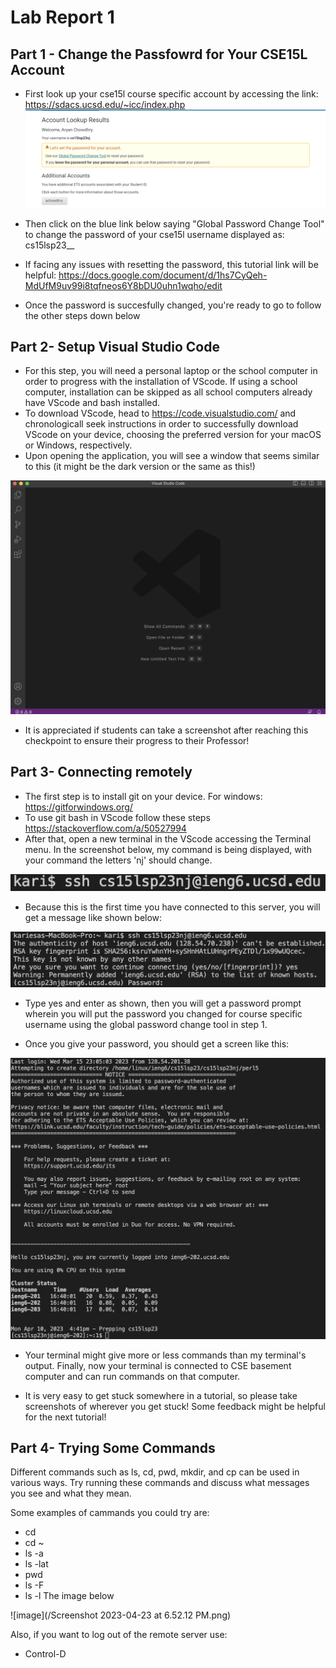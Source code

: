 # **Lab Report 1**
## Part 1 - Change the Passfowrd for Your CSE15L Account
* First look up your cse15l course specific account by accessing the link: https://sdacs.ucsd.edu/~icc/index.php
![image](/cse15lblog1.png)
* Then click on the blue link below saying "Global Password Change Tool" to change the password of your cse15l username displayed as: cs15lsp23__

* If facing any issues with resetting the password, this tutorial link will be helpful: https://docs.google.com/document/d/1hs7CyQeh-MdUfM9uv99i8tqfneos6Y8bDU0uhn1wqho/edit
* Once the password is succesfully changed, you're ready to go to follow the other steps down below

## Part 2- Setup Visual Studio Code
* For this step, you will need a personal laptop or the school computer in order to progress with the installation of VScode. If using a school computer, installation can be skipped as all school computers already have VScode and bash installed. 
* To download VScode, head to https://code.visualstudio.com/ and chronologicall seek instructions in order to successfully download VScode on your device, choosing the preferred version for your macOS or Windows, respectively.
* Upon opening the application, you will see a window that seems similar to this (it might be the dark version or the same as this!)

![image](/cse121.png)

* It is appreciated if students can take a screenshot after reaching this checkpoint to ensure their progress to their Professor!

## Part 3- Connecting remotely
* The first step is to install git on your device. For windows: https://gitforwindows.org/
* To use git bash in VScode follow these steps https://stackoverflow.com/a/50527994
* After that, open a new terminal in the VScode accessing the Terminal menu. In the screenshot below, my command is being displayed, with your command the letters 'nj' should change.

![image](/cse15l.png)

* Because this is the first time you have connected to this server, you will get a message like shown below:

![image](/cse15l2.png)

* Type yes and enter as shown, then you will get a password prompt wherein you will put the password you changed for course specific username using the global password change tool in step 1. 

* Once you give your password, you should get a screen like this:

![image](/cse15l3.png)

* Your terminal might give more or less commands than my terminal's output. Finally, now your terminal is connected to CSE basement computer and can run commands on that computer. 

* It is very easy to get stuck somewhere in a tutorial, so please take screenshots of wherever you get stuck! Some feedback might be helpful for the next tutorial!

## Part 4- Trying Some Commands
Different commands such as ls, cd, pwd, mkdir, and cp can be used in various ways. Try running these commands and discuss what messages you see and what they mean.

Some examples of cammands you could try are:
* cd
* cd ~
* ls -a
* ls -lat
* pwd
* ls -F
* ls -l
The image below 

![image](/Screenshot 2023-04-23 at 6.52.12 PM.png)

Also, if you want to log out of the remote server use:
* Control-D
